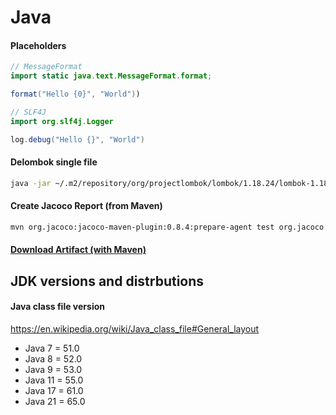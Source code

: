 # Java

#### Placeholders

```java
// MessageFormat
import static java.text.MessageFormat.format;

format("Hello {0}", "World"))

// SLF4J
import org.slf4j.Logger

log.debug("Hello {}", "World")
```

#### Delombok single file
```bash
java -jar ~/.m2/repository/org/projectlombok/lombok/1.18.24/lombok-1.18.24.jar delombok
```

#### Create Jacoco Report (from Maven)
```bash
mvn org.jacoco:jacoco-maven-plugin:0.8.4:prepare-agent test org.jacoco:jacoco-maven-plugin:0.8.4:report
```

#### [Download Artifact (with Maven)](../Maven/.cheatsheet.md#download-artifact)

## JDK versions and distrbutions

#### Java class file version
https://en.wikipedia.org/wiki/Java_class_file#General_layout

* Java 7 = 51.0
* Java 8 = 52.0
* Java 9 = 53.0
* Java 11 = 55.0
* Java 17 = 61.0
* Java 21 = 65.0
